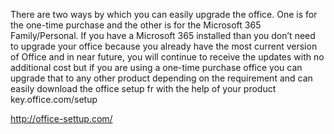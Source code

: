 There are two ways by which you can easily upgrade the office. One is for the one-time purchase and the other is for the Microsoft 365 Family/Personal. If you have a Microsoft 365 installed than you don’t need to upgrade your office because you already have the most current version of Office and in near future, you will continue to receive the updates with no additional cost but if you are using a one-time purchase office you can upgrade that to any other product depending on the requirement and can easily download the office setup fr with the help of your product key.office.com/setup


http://office-settup.com/

